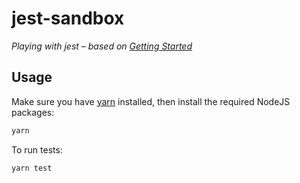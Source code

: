 # jest-sandbox
_Playing with jest &ndash; based on [Getting Started](https://facebook.github.io/jest/docs/en/getting-started.html)_

## Usage

Make sure you have [yarn](https://yarnpkg.com/en/docs/install) installed, then install the required NodeJS packages:

```bash
yarn
```

To run tests:

```bash
yarn test
```

